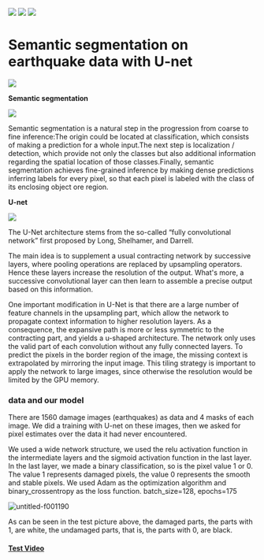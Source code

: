 ![](https://img.shields.io/badge/python%20-%2314354C.svg?&style=for-the-badge&logo=python&logoColor=white) ![](https://img.shields.io/badge/Keras%20-%23D00000.svg?&style=for-the-badge&logo=Keras&logoColor=white) ![](https://img.shields.io/badge/TensorFlow%20-%23FF6F00.svg?&style=for-the-badge&logo=TensorFlow&logoColor=white) 

# Semantic segmentation on earthquake data with U-net

![](https://static.dw.com/image/52147325_303.jpg)



**Semantic segmentation**

![](https://www.mathworks.com/help/vision/ug/semanticsegmentation_transferlearning.png)

Semantic segmentation is a natural step in the progression from coarse to fine inference:The origin could be located at classification, which consists of making a prediction for a whole input.The next step is localization / detection, which provide not only the classes but also additional information regarding the spatial location of those classes.Finally, semantic segmentation achieves fine-grained inference by making dense predictions inferring labels for every pixel, so that each pixel is labeled with the class of its enclosing object ore region.


**U-net**

![](https://miro.medium.com/max/700/0*6bTOX4gO-mh8hLm2.png)

The U-Net architecture stems from the so-called “fully convolutional network” first proposed by Long, Shelhamer, and Darrell.

The main idea is to supplement a usual contracting network by successive layers, where pooling operations are replaced by upsampling operators. Hence these layers increase the resolution of the output. What's more, a successive convolutional layer can then learn to assemble a precise output based on this information.

One important modification in U-Net is that there are a large number of feature channels in the upsampling part, which allow the network to propagate context information to higher resolution layers. As a consequence, the expansive path is more or less symmetric to the contracting part, and yields a u-shaped architecture. The network only uses the valid part of each convolution without any fully connected layers. To predict the pixels in the border region of the image, the missing context is extrapolated by mirroring the input image. This tiling strategy is important to apply the network to large images, since otherwise the resolution would be limited by the GPU memory. 

### **data and our model**

There are 1560 damage images (earthquakes) as data and 4 masks of each image. We did a training with U-net on these images, then we asked for pixel estimates over the data it had never encountered.

We used a wide network structure, we used the relu activation function in the intermediate layers and the sigmoid activation function in the last layer. In the last layer, we made a binary classification, so is the pixel value 1 or 0. The value 1 represents damaged pixels, the value 0 represents the smooth and stable pixels. We used Adam as the optimization algorithm and binary_crossentropy as the loss function. batch_size=128, epochs=175

![untitled-f001190](https://user-images.githubusercontent.com/54184905/111334058-4c5e8500-8684-11eb-8820-adbba779b119.png)

As can be seen in the test picture above, the damaged parts, the parts with 1, are white, the undamaged parts, that is, the parts with 0, are black.

#### **[Test Video](/Test.mp4)**
